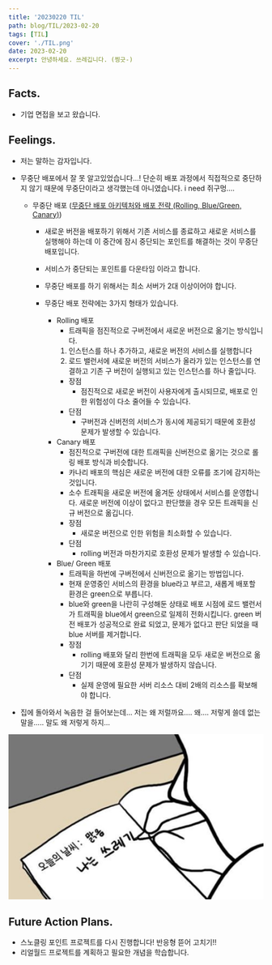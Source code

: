 ```yaml
---
title: '20230220 TIL'
path: blog/TIL/2023-02-20
tags: [TIL]
cover: './TIL.png'
date: 2023-02-20
excerpt: 안녕하세요. 쓰레깁니다. (찡긋-)
---
```



## Facts.

* 기업 면접을 보고 왔습니다.

## Feelings.

* 저는 말하는 감자입니다.
* 무중단 배포에서 잘 못 알고있었습니다...! 단순히 배포 과정에서 직접적으로 중단하지 않기 때문에 무중단이라고 생각했는데 아니였습니다. i need 쥐구멍.... 

	* 무중단 배포 ([무중단 배포 아키텍처와 배포 전략 (Rolling, Blue/Green, Canary)](https://hudi.blog/zero-downtime-deployment/))

		* 새로운 버전을 배포하기 위해서 기존 서비스를 종료하고 새로운 서비스를 실행해야 하는데 이 중간에 잠시 중단되는 포인트를 해결하는 것이 무중단 배포입니다. 

		* 서비스가 중단되는 포인트를 다운타임 이라고 합니다.  
		* 무중단 배포를 하기 위해서는 최소 서버가 2대 이상이어야 합니다.
		* 무중단 배포 전략에는 3가지 형태가 있습니다. 

			* Rolling 배포 
				* 트래픽을 점진적으로 구버전에서 새로운 버전으로 옮기는 방식입니다. 
				1. 인스턴스를 하나 추가하고, 새로운 버전의 서비스를 실행합니다
				2. 로드 밸런서에 새로운 버전의 서비스가 올라가 있는 인스턴스를 연결하고 기존 구 버전이 실행되고 있는 인스턴스를 하나 줄입니다.
				* 장점 
					* 점진적으로 새로운 버전이 사용자에게 출시되므로, 배포로 인한 위험성이 다소 줄어들 수 있습니다.
				* 단점 
					* 구버전과 신버전의 서비스가 동시에 제공되기 때문에 호환성 문제가 발생할 수 있습니다.
			* Canary 배포 
				* 점진적으로 구버전에 대한 트래픽을 신버전으로 옮기는 것으로 롤링 배포 방식과 비슷합니다. 
				* 카나리 배포의 핵심은 새로운 버전에 대한 오류를 조기에 감지하는 것입니다. 
				* 소수 트래픽을 새로운 버전에 옮겨둔 상태에서 서비스를 운영합니다. 새로운 버전에 이상이 없다고 판단했을 경우 모든 트래픽을 신규 버전으로 옮깁니다. 
				* 장점
					* 새로운 버전으로 인한 위험을 최소화할 수 있습니다.
				* 단점 
					* rolling 버전과 마찬가지로 호환성 문제가 발생할 수 있습니다.
			* Blue/ Green 배포
				* 트래픽을 하번에 구버전에서 신버전으로 옮기는 방법입니다. 
				* 현재 운영중인 서비스의 환경을 blue라고 부르고, 새롭게 배포할 환경은 green으로 부릅니다.
				* blue와 green을 나란히 구성해둔 상태로 배포 시점에 로드 밸런서가 트래픽을 blue에서 green으로 일제히 전화시킵니다. green 버전 배포가 성공적으로 완료 되었고, 문제가 없다고 판단 되었을 때 blue 서버를 제거합니다.
				* 장점 
					* rolling 배포와 달리 한번에 트래픽을 모두 새로운 버전으로 옮기기 때문에 호환성 문제가 발생하지 않습니다.
				* 단점 
					* 실제 운영에 필요한 서버 리소스 대비 2배의 리소스를 확보해야 합니다. 

* 집에 돌아와서 녹음한 걸 들어보는데... 저는 왜 저럴까요.... 왜.... 저렇게 쓸데 없는 말을..... 말도 왜 저렇게 하지...

![](./1.png)



## Future Action Plans.

* 스노클링 포인트 프로젝트를 다시 진행합니다! 반응형 뜯어 고치기!!
* 리얼월드 프로젝트를 계획하고 필요한 개념을 학습합니다. 
